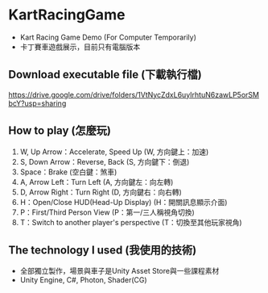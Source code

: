 # KartRacingGame
- Kart Racing Game Demo (For Computer Temporarily)
- 卡丁賽車遊戲展示，目前只有電腦版本

## Download executable file (下載執行檔)
https://drive.google.com/drive/folders/1VtNycZdxL6uyIrhtuN6zawLP5orSMbcY?usp=sharing

## How to play (怎麼玩)
1. W, Up Arrow：Accelerate, Speed Up (W, 方向鍵上：加速)
1. S, Down Arrow：Reverse, Back (S, 方向鍵下：倒退)
1. Space：Brake (空白鍵：煞車)
1. A, Arrow Left：Turn Left (A, 方向鍵左：向左轉)
1. D, Arrow Right：Turn Right (D, 方向鍵右：向右轉)
1. H：Open/Close HUD(Head-Up Display) (H：開關訊息顯示介面)
1. P：First/Third Person View (P：第一/三人稱視角切換)
1. T：Switch to another player's perspective (T：切換至其他玩家視角)

## The technology I used (我使用的技術)
- 全部獨立製作，場景與車子是Unity Asset Store與一些課程素材
- Unity Engine, C#, Photon, Shader(CG)
